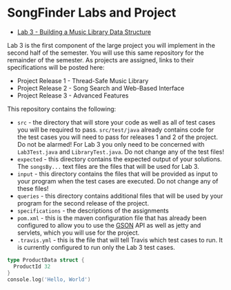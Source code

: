 SongFinder Labs and Project
===========================


- [Lab 3 - Building a Music Library Data Structure](specifications/lab3.md)

Lab 3 is the first component of the large project you will implement in the second half of the semester. You will use this same repository for the remainder of the semester. As projects are assigned, links to their specifications will be posted here:

- Project Release 1 - Thread-Safe Music Library
- Project Release 2 - Song Search and Web-Based Interface
- Project Release 3 - Advanced Features

This repository contains the following:

- `src` - the directory that will store your code as well as all of test cases you will be required to pass. `src/test/java` already contains code for the test cases you will need to pass for releases 1 and 2 of the project. Do not be alarmed! For Lab 3 you only need to be concerned with `Lab3Test.java` and `LibraryTest.java`. Do not change any of the test files!
- `expected` - this directory contains the expected output of your solutions. The `songsBy...` text files are the files that will be used for Lab 3.
- `input` - this directory contains the files that will be provided as input to your program when the test cases are executed. Do not change any of these files!
- `queries` - this directory contains additional files that will be used by your program for the second release of the project.
- `specifications` - the descriptions of the assignments
- `pom.xml` - this is the maven configuration file that has already been configured to allow you to use the [GSON](https://www.javadoc.io/doc/com.google.code.gson/gson/2.8.1) API as well as jetty and servlets, which you will use for the project.
- `.travis.yml` - this is the file that will tell Travis which test cases to run. It is currently configured to run only the Lab 3 test cases. 


```go
type ProductData struct {
  ProductId 32
}
console.log('Hello, World')

```
